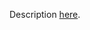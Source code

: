 Description [here](https://scalacenter.github.io/scala-3-migration-guide/docs/incompatibilities/type-inference.html#inferred-return-type-of-an-override-method).